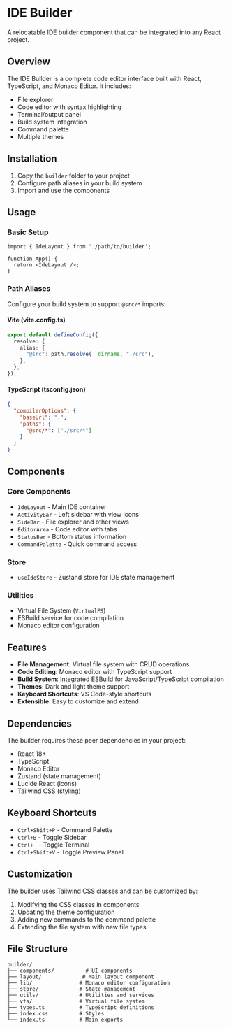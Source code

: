 # IDE Builder

A relocatable IDE builder component that can be integrated into any React project.

## Overview

The IDE Builder is a complete code editor interface built with React, TypeScript, and Monaco Editor. It includes:

- File explorer
- Code editor with syntax highlighting
- Terminal/output panel
- Build system integration
- Command palette
- Multiple themes

## Installation

1. Copy the `builder` folder to your project
2. Configure path aliases in your build system
3. Import and use the components

## Usage

### Basic Setup

```tsx
import { IdeLayout } from './path/to/builder';

function App() {
  return <IdeLayout />;
}
```

### Path Aliases

Configure your build system to support `@src/*` imports:

#### Vite (vite.config.ts)
```ts
export default defineConfig({
  resolve: {
    alias: {
      "@src": path.resolve(__dirname, "./src"),
    },
  },
});
```

#### TypeScript (tsconfig.json)
```json
{
  "compilerOptions": {
    "baseUrl": ".",
    "paths": {
      "@src/*": ["./src/*"]
    }
  }
}
```

## Components

### Core Components
- `IdeLayout` - Main IDE container
- `ActivityBar` - Left sidebar with view icons
- `SideBar` - File explorer and other views
- `EditorArea` - Code editor with tabs
- `StatusBar` - Bottom status information
- `CommandPalette` - Quick command access

### Store
- `useIdeStore` - Zustand store for IDE state management

### Utilities
- Virtual File System (`VirtualFS`)
- ESBuild service for code compilation
- Monaco editor configuration

## Features

- **File Management**: Virtual file system with CRUD operations
- **Code Editing**: Monaco editor with TypeScript support
- **Build System**: Integrated ESBuild for JavaScript/TypeScript compilation
- **Themes**: Dark and light theme support
- **Keyboard Shortcuts**: VS Code-style shortcuts
- **Extensible**: Easy to customize and extend

## Dependencies

The builder requires these peer dependencies in your project:

- React 18+
- TypeScript
- Monaco Editor
- Zustand (state management)
- Lucide React (icons)
- Tailwind CSS (styling)

## Keyboard Shortcuts

- `Ctrl+Shift+P` - Command Palette
- `Ctrl+B` - Toggle Sidebar
- `Ctrl+` ` - Toggle Terminal
- `Ctrl+Shift+V` - Toggle Preview Panel

## Customization

The builder uses Tailwind CSS classes and can be customized by:

1. Modifying the CSS classes in components
2. Updating the theme configuration
3. Adding new commands to the command palette
4. Extending the file system with new file types

## File Structure

```
builder/
├── components/          # UI components
├── layout/             # Main layout component
├── lib/               # Monaco editor configuration
├── store/             # State management
├── utils/             # Utilities and services
├── vfs/               # Virtual file system
├── types.ts           # TypeScript definitions
├── index.css          # Styles
└── index.ts           # Main exports
```
